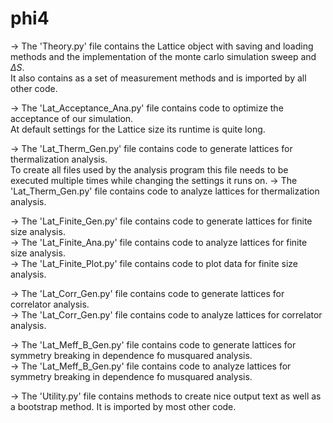 # phi4

-> The 'Theory.py' file contains the Lattice object with saving and loading methods and the implementation of the monte carlo simulation sweep and $\Delta S$. \
It also contains as a set of measurement methods and is imported by all other code.

-> The 'Lat_Acceptance_Ana.py' file contains code to optimize the acceptance of our simulation. \
At default settings for the Lattice size its runtime is quite long.

-> The 'Lat_Therm_Gen.py' file contains code to generate lattices for thermalization analysis. \
To create all files used by the analysis program this file needs to be executed multiple times while changing the settings it runs on.
-> The 'Lat_Therm_Gen.py' file contains code to analyze lattices for thermalization analysis.

-> The 'Lat_Finite_Gen.py' file contains code to generate lattices for finite size analysis. \
-> The 'Lat_Finite_Ana.py' file contains code to analyze lattices for finite size analysis. \
-> The 'Lat_Finite_Plot.py' file contains code to plot data for finite size analysis.

-> The 'Lat_Corr_Gen.py' file contains code to generate lattices for correlator analysis. \
-> The 'Lat_Corr_Gen.py' file contains code to analyze lattices for correlator analysis.

-> The 'Lat_Meff_B_Gen.py' file contains code to generate lattices for symmetry breaking in dependence fo musquared analysis. \
-> The 'Lat_Meff_B_Gen.py' file contains code to analyze lattices for symmetry breaking in dependence fo musquared analysis.

-> The 'Utility.py' file contains methods to create nice output text as well as a bootstrap method. It is imported by most other code.
